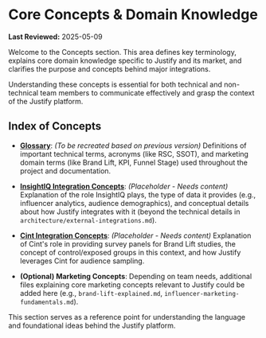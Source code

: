 # Core Concepts & Domain Knowledge

**Last Reviewed:** 2025-05-09

Welcome to the Concepts section. This area defines key terminology, explains core domain knowledge specific to Justify and its market, and clarifies the purpose and concepts behind major integrations.

Understanding these concepts is essential for both technical and non-technical team members to communicate effectively and grasp the context of the Justify platform.

## Index of Concepts

- **[Glossary](./glossary.md)**: _(To be recreated based on previous version)_ Definitions of important technical terms, acronyms (like RSC, SSOT), and marketing domain terms (like Brand Lift, KPI, Funnel Stage) used throughout the project and documentation.

- **[InsightIQ Integration Concepts](./insightiq-integration.md)**: _(Placeholder - Needs content)_ Explanation of the role InsightIQ plays, the type of data it provides (e.g., influencer analytics, audience demographics), and conceptual details about how Justify integrates with it (beyond the technical details in `architecture/external-integrations.md`).

- **[Cint Integration Concepts](./cint-integration.md)**: _(Placeholder - Needs content)_ Explanation of Cint's role in providing survey panels for Brand Lift studies, the concept of control/exposed groups in this context, and how Justify leverages Cint for audience sampling.

- **(Optional) Marketing Concepts**: Depending on team needs, additional files explaining core marketing concepts relevant to Justify could be added here (e.g., `brand-lift-explained.md`, `influencer-marketing-fundamentals.md`).

This section serves as a reference point for understanding the language and foundational ideas behind the Justify platform.
